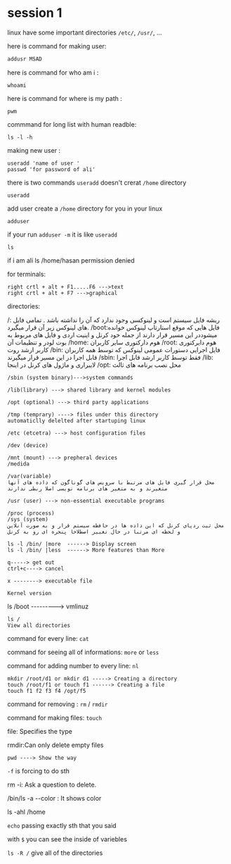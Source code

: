 # session 1

linux have some important directories
`/etc/`, `/usr/`, ...

here is command for making user:

```bash
addusr MSAD
```

here is command for who am i :

```
whoami
```

here is command for where is my path :

```
pwm
```

commmand for long list with human readble:

```
ls -l -h
```

making new user :

```
useradd 'name of user '
passwd 'for password of ali'
```

there is two commands 
`useradd` doesn't crerat `/home` directory
```
useradd
```
add user create a `/home` directory for you in your linux
```
adduser
```

if your run `adduser -m` it is like `useradd`

```
ls
```

if i am ali 
ls /home/hasan
permission denied


for terminals:

```
right crtl + alt + F1.....F6 --->text
right crtl + alt + F7 --->graphical
```

directories:

/: ریشه فایل سیستم است و لینوکسی وجود ندارد که آن را نداشته باشد . تمامی فایل های لینوکس زیر آن قرار میگیرد.
/boot:فایل هایی که موقع استارتاپ لینوکس خوانده میشوددر این مسیر قرار دارند از جمله خود کرنل و اینیت اردی و فایل های مربوط به بوت لودر و تنظیمات آن
/home: هوم دارکتوری سایر کاربران
/root: هوم دایرکتوری کاربر ارشد روت
/bin: فایل اجرایی دستورات عمومی لینوکس که توسط همه کاربران قابل اجرا در این مسیر قرار میگیرند
/sbin: فقط توسط کاربر ارشد قابل اجرا
/lib: لایبراری و ماژول های کرنل در اینجا
/opt: محل نصب برنامه های ثالث


```
/sbin (system binary)--->system commands
```

```
/lib(library) ---> shared library and kernel modules
```

```
/opt (optional) ---> third party applications
```

```
/tmp (temprary) ----> files under this directory
automaticlly delelted after startuping linux
```

```
/etc (etcetra) ---> host configuration files
```

```
/dev (device)
```

```
/mnt (mount) ---> prepheral devices
/medida
```

```
/var(variable)
محل قرار گیری فایل های مرتبط با سرویس های گوناگون که داده های آنها متغیرند و به متغیر های برنامه نویسی اصلا ربطی ندارند
```

```
/usr (user) ---> non-essential executable programs
```

```
/proc (process)
/sys (system)
محل ثبت ردپای کرنل که این داده ها در حافظه سیستم قرار و به صورت آنلاین و لحظه ای مرتبا در حال تغییر اصطلاحا پنجره ای رو به کرنل
````

```
ls -l /bin/ |more  ------> Display screen      
ls -l /bin/ |less  ------> More features than More
```
```
q-----> get out
ctrl+c----> cancel
```

```
x --------> executable file
```

```
Kernel version
```
ls /boot ---------> vmlinuz


```
ls /
View all directories

```

command for every line:
`cat`

command for seeing all of informations: `more` or `less`

command for adding number to every line: `nl`

```
mkdir /root/d1 or mkdir d1 -----> Creating a directory
touch /root/f1 or touch f1 ------> Creating a file
touch f1 f2 f3 f4 /opt/f5
```

command for removing : `rm` / `rmdir`

command for making files: `touch`


file: Specifies the type

rmdir:Can only delete empty files
```
pwd ----> Show the way
```
`-f` is forcing to do sth

rm -i: Ask a question to delete.

/bin/ls -a --color : It shows color

ls -ahl /home

`echo` passing exactly sth that you said

with `$` you can see the inside of variebles

`ls -R /` give all of the directories
